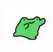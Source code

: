 <svg width="100" height="100" xmlns="http://www.w3.org/2000/svg">
<foreignObject width="100" height="100">
    <div id="app">
        <img id="frog" src="./front/src/assets/frog.gif" class="logo frog" alt="Svelte Logo" />
    </div>
    <style>
        frog:hover
        {
            filter: drop-shadow(0 0 20px #2caa05);
        }
    </style>
</foreignObject>
</svg>